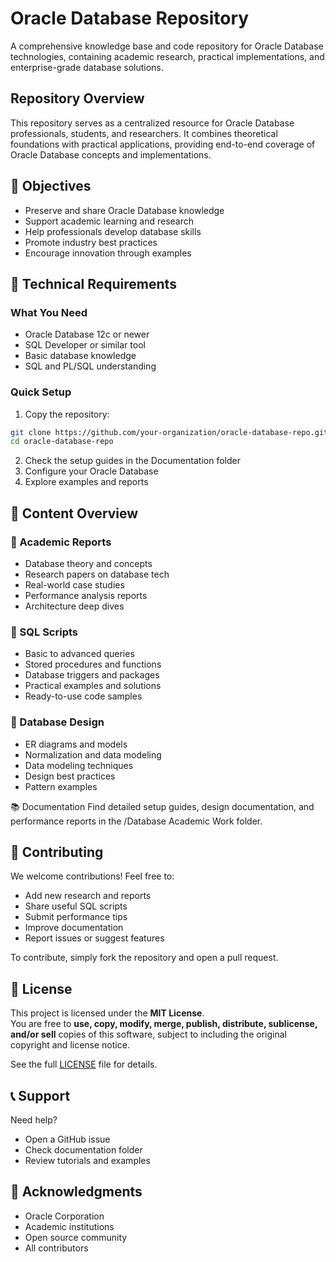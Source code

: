 # Oracle Database Repository

A comprehensive knowledge base and code repository for Oracle Database technologies, containing academic research, practical implementations, and enterprise-grade database solutions.

## Repository Overview

This repository serves as a centralized resource for Oracle Database professionals, students, and researchers. It combines theoretical foundations with practical applications, providing end-to-end coverage of Oracle Database concepts and implementations.

## 🎯 Objectives
- Preserve and share Oracle Database knowledge
- Support academic learning and research
- Help professionals develop database skills
- Promote industry best practices
- Encourage innovation through examples

## 🧰 Technical Requirements

### What You Need
- Oracle Database 12c or newer
- SQL Developer or similar tool
- Basic database knowledge
- SQL and PL/SQL understanding

### Quick Setup
1. Copy the repository:
```bash
git clone https://github.com/your-organization/oracle-database-repo.git
cd oracle-database-repo
```
2. Check the setup guides in the Documentation folder
3. Configure your Oracle Database
4. Explore examples and reports

## 📁 Content Overview
### 📄 Academic Reports
- Database theory and concepts
- Research papers on database tech
- Real-world case studies
- Performance analysis reports
- Architecture deep dives

### 💾 SQL Scripts
- Basic to advanced queries
- Stored procedures and functions
- Database triggers and packages
- Practical examples and solutions
- Ready-to-use code samples

### 🧩 Database Design
- ER diagrams and models
- Normalization and data modeling
- Data modeling techniques
- Design best practices
- Pattern examples

📚 Documentation
Find detailed setup guides, design documentation, and performance reports in the /Database Academic Work folder.

## 🤝 Contributing

We welcome contributions! Feel free to:
- Add new research and reports
- Share useful SQL scripts
- Submit performance tips
- Improve documentation
- Report issues or suggest features

To contribute, simply fork the repository and open a pull request.

## 📄 License
This project is licensed under the **MIT License**.  
You are free to **use, copy, modify, merge, publish, distribute, sublicense, and/or sell** copies of this software, subject to including the original copyright and license notice.  

See the full [LICENSE](./LICENSE) file for details.



## 📞 Support

Need help?
- Open a GitHub issue
- Check documentation folder
- Review tutorials and examples

## 🙏 Acknowledgments

- Oracle Corporation
- Academic institutions
- Open source community
- All contributors
